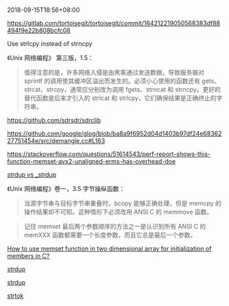 2018-09-15T18:56+08:00

https://gitlab.com/tortoisegit/tortoisegit/commit/164212219050568383df88494f9e22b808bcfc08

Use strlcpy instead of strncpy

《Unix 网络编程》 第三版，1.5：
> 值得注意的是，许多网络入侵是由黑客通过发送数据，导致服务器对 sprintf 的调用使其缓冲区溢出而发生的。必须小心使用的函数还有 gets、strcat、strcpy，通常应分别改为调用 fgets、strncat 和 strncpy。更好的替代函数是后来才引入的 strlcat 和 strlcpy，它们确保结果是正确终止的字符串。

https://github.com/sdrsdr/sdrclib

https://github.com/google/glog/blob/ba8a9f6952d04d1403b97df24e6836227751454e/src/demangle.cc#L163

https://stackoverflow.com/questions/51614543/perf-report-shows-this-function-memset-avx2-unaligned-erms-has-overhead-doe

[strdup vs \_strdup](https://stackoverflow.com/questions/7582394/strdup-or-strdup)

《Unix 网络编程》卷一，3.5 字节操纵函数：
> 当源字节串与目标字节串重叠时，bcopy 能够正确处理，但是 memcpy 的操作结果却不可知。这种情形下必须改用 ANSI C 的 memmove 函数。

> 记住 memset 最后两个参数顺序的方法之一是认识到所有 ANSI C 的 memXXX 函数都需要一个长度参数，而且它总是最后一个参数。

[How to use memset function in two dimensional array for initialization of members in C?](https://stackoverflow.com/questions/23039134/how-to-use-memset-function-in-two-dimensional-array-for-initialization-of-member)

[strdup](https://github.com/snowballstem/snowball/pull/136)

[strdup](https://en.cppreference.com/w/c/experimental/dynamic/strdup)

[strtok](https://github.com/FreeRDP/FreeRDP/blob/d4ae65dbb54683cb08bff4d50f9637c0a325fb9a/winpr/libwinpr/utils/ini.c#L68)